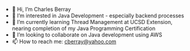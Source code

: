 - 👋 Hi, I’m Charles Berray
- 👀 I’m interested in Java Development - especially backend processes
- 🌱 I’m currently learning Thread Management at UCSD Extension, nearing completion of my Java Programming Certification
- 💞️ I’m looking to collaborate on Java development using AWS
- 📫 How to reach me: cberray@yahoo.com


